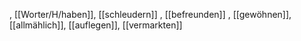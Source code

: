 , [[Worter/H/haben]], [[schleudern]]
, [[befreunden]]
, [[gewöhnen]], [[allmählich]], [[auflegen]], [[vermarkten]]